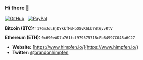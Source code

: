 ### Hi there 👋

[![GitHub](https://srv-cdn.himpfen.io/badges/github/github-square-large.svg)](https://bit.ly/3cEOVkD) &nbsp; [![PayPal](https://srv-cdn.himpfen.io/badges/buymeacoffee/buymeacoffee-square-large.svg)](https://bit.ly/3m8NJJ8)

**Bitcoin (BTC)::** `17GmJoLEjDYkkfMoHpQSvR6Lb7Wt6yvRtV`

**Ethereum (ETH):** `0x690eAD7a7615cf97957571BcFb84997C048a6C27`

- **Website:** [https://www.himpfen.io/](https://www.himpfen.io/)
- **Twitter:** [@brandonhimpfen](https://twitter.com/brandonhimpfen)
